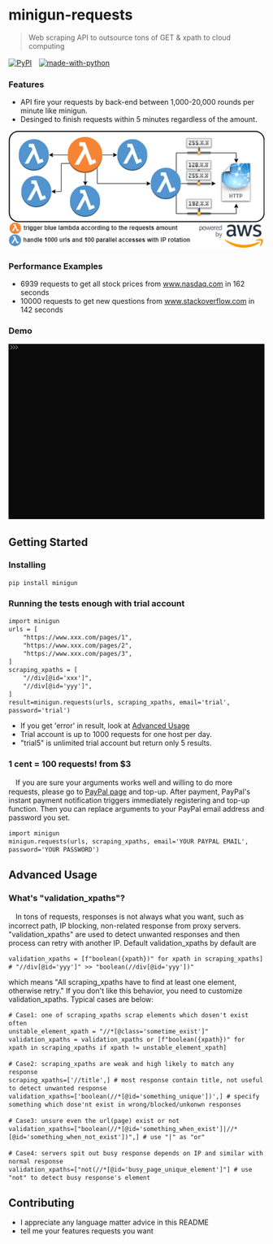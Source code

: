  # minigun-requests
> Web scraping API to outsource tons of GET & xpath to cloud computing  

[![PyPI](https://img.shields.io/pypi/v/minigun.svg)](https://pypi.python.org/pypi/minigun)　[![made-with-python](https://img.shields.io/badge/Made%20with-Python-1f425f.svg)](https://www.python.org/)
### Features
+ API fire your requests by back-end between 1,000-20,000 rounds per minute like minigun.  
+ Desinged to finish requests within 5 minutes regardless of the amount.  

![flowchart](/images/flowchart.png)
### Performance Examples
+ 6939 requests to get all stock prices from www.nasdaq.com in 162 seconds  
+ 10000 requests to get new questions from www.stackoverflow.com in 142 seconds  
### Demo
![demo](/images/demo.gif)


## Getting Started
### Installing
```
pip install minigun
```
### Running the tests enough with trial account
```
import minigun
urls = [
    "https://www.xxx.com/pages/1",
    "https://www.xxx.com/pages/2",
    "https://www.xxx.com/pages/3",
]
scraping_xpaths = [
    "//div[@id='xxx']",
    "//div[@id='yyy']",
]
result=minigun.requests(urls, scraping_xpaths, email='trial', password='trial')
```

+ If you get 'error' in result, look at [Advanced Usage](#advanced-usage)  
+ Trial account is up to 1000 requests for one host per day.  
+ "trial5" is unlimited trial account but return only 5 results.  

### 1 cent = 100 requests! from $3
　If you are sure your arguments works well and willing to do more requests, please go to [PayPal page](#https://ic8ntngzk4.execute-api.us-west-2.amazonaws.com/stage/paypal-topup-page) and top-up.
After payment, PayPal's instant payment notification triggers immediately registering and top-up function.
Then you can replace arguments to your PayPal email address and password you set.
```
import minigun
minigun.requests(urls, scraping_xpaths, email='YOUR PAYPAL EMAIL', password='YOUR PASSWORD')
```

## Advanced Usage
### What's "validation_xpaths"?
　In tons of requests, responses is not always what you want, such as incorrect path, IP blocking, non-related response from proxy servers. "validation_xpaths" are used to detect unwanted responses and then process can retry with another IP. Default validation_xpaths by default are
```
validation_xpaths = [f"boolean({xpath})" for xpath in scraping_xpaths]
# "//div[@id='yyy']" >> "boolean(//div[@id='yyy'])"
```
which means "All scraping_xpaths have to find at least one element, otherwise retry." If you don't like this behavior, you need to customize validation_xpaths. Typical cases are below:  
```
# Case1: one of scraping_xpaths scrap elements which dosen't exist often
unstable_element_xpath = "//*[@class='sometime_exist']"
validation_xpaths = validation_xpaths or [f"boolean({xpath})" for xpath in scraping_xpaths if xpath != unstable_element_xpath]

# Case2: scraping_xpaths are weak and high likely to match any response  
scraping_xpaths=['//title',] # most response contain title, not useful to detect unwanted response
validation_xpaths=['boolean(//*[@id='something_unique'])',] # specify something which dose'nt exist in wrong/blocked/unkonwn responses

# Case3: unsure even the url(page) exist or not
validation_xpaths=["boolean(//*[@id='something_when_exist']|//*[@id='something_when_not_exist'])",] # use "|" as "or"

# Case4: servers spit out busy response depends on IP and similar with normal response
validation_xpaths=["not(//*[@id='busy_page_unique_element']"] # use "not" to detect busy response's element
```
## Contributing
+ I appreciate any language matter advice in this README
+ tell me your features requests you want

